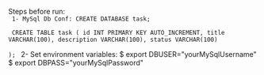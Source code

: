Steps before run:<br>
<code>
1- MySql Db Conf:
 CREATE DATABASE task;
<br>
CREATE TABLE task (
  id INT PRIMARY KEY AUTO_INCREMENT,
  title VARCHAR(100),
  description VARCHAR(100),
  status VARCHAR(100)  
);
</code>
2- Set environment variables:
$ export DBUSER="yourMySqlUsername"
$ export DBPASS="yourMySqlPassword"
